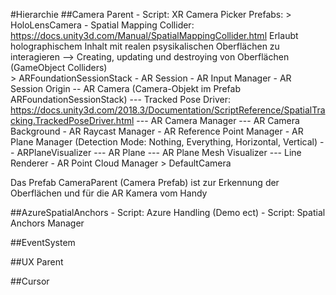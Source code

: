 #Hierarchie
##Camera Parent
    - Script: XR Camera Picker
        Prefabs:
        > HoloLensCamera
            - Spatial Mapping Collider: https://docs.unity3d.com/Manual/SpatialMappingCollider.html
            Erlaubt holographischem Inhalt mit realen psysikalischen Oberflächen zu interagieren
            --> Creating, updating und destroying von Oberflächen (GameObject Colliders)  
        > ARFoundationSessionStack
            - AR Session
            - AR Input Manager
            - AR Session Origin
                -- AR Camera (Camera-Objekt im Prefab ARFoundationSessionStack)
                    --- Tracked Pose Driver: https://docs.unity3d.com/2018.3/Documentation/ScriptReference/SpatialTracking.TrackedPoseDriver.html 
                    --- AR Camera Manager
                    --- AR Camera Background
            - AR Raycast Manager
            - AR Reference Point Manager
            - AR Plane Manager (Detection Mode: Nothing, Everything, Horizontal, Vertical)
                -- ARPlaneVisualizer
                    --- AR Plane
                    --- AR Plane Mesh Visualizer
                    --- Line Renderer
            - AR Point Cloud Manager
        > DefaultCamera

Das Prefab CameraParent (Camera Prefab) ist zur Erkennung der Oberflächen und für die AR Kamera vom Handy


##AzureSpatialAnchors
    - Script: Azure Handling (Demo ect)
    - Script: Spatial Anchors Manager

##EventSystem

##UX Parent

##Cursor
